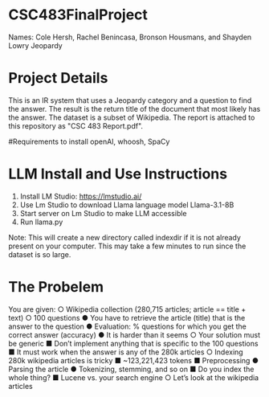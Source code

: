 # CSC483FinalProject
Names: Cole Hersh, Rachel Benincasa, Bronson Housmans, and Shayden Lowry
Jeopardy

# Project Details
This is an IR system that uses a Jeopardy category and a question to find the answer.
The result is the return title of the document that most likely has the answer.  The dataset is a subset
of Wikipedia.  The report is attached to this repository as "CSC 483 Report.pdf".

#Requirements to install
openAI, whoosh, SpaCy


# LLM Install and Use Instructions
1. Install LM Studio: https://lmstudio.ai/
2. Use Lm Studio to download Llama language model Llama-3.1-8B
3. Start server on Lm Studio to make LLM accessible
4. Run llama.py
   
Note: This will create a new directory called indexdir if it is not already present on your computer.
This may take a few minutes to run since the dataset is so large.

   
# The Probelem
You are given:
○ Wikipedia collection (280,715 articles; article == title + text)
○ 100 questions
● You have to retrieve the article (title) that is the answer to the question
● Evaluation: % questions for which you get the correct answer (accuracy)
● It is harder than it seems
○ Your solution must be generic
■ Don’t implement anything that is specific to the 100 questions
■ It must work when the answer is any of the 280k articles
○ Indexing 280k wikipedia articles is tricky
■ ~123,221,423 tokens
■ Preprocessing
● Parsing the article
● Tokenizing, stemming, and so on
■ Do you index the whole thing?
■ Lucene vs. your search engine
○ Let’s look at the wikipedia articles

